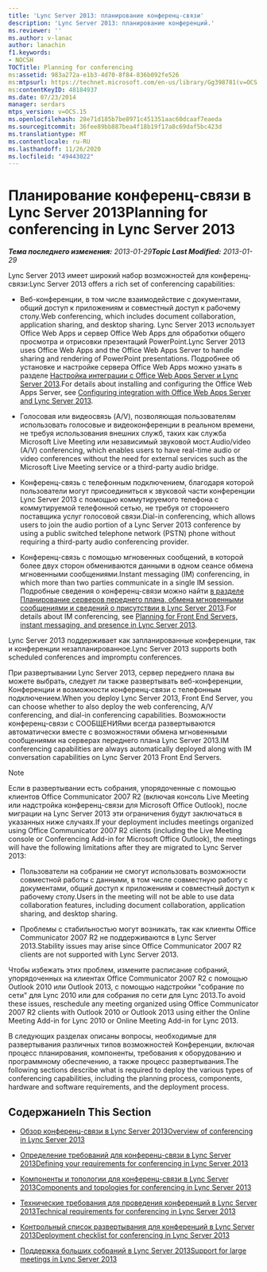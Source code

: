 ```yaml
---
title: 'Lync Server 2013: планирование конференц-связи'
description: 'Lync Server 2013: планирование конференций.'
ms.reviewer: ''
ms.author: v-lanac
author: lanachin
f1.keywords:
- NOCSH
TOCTitle: Planning for conferencing
ms:assetid: 983a272a-e1b3-4d70-8f84-836b092fe526
ms:mtpsurl: https://technet.microsoft.com/en-us/library/Gg398781(v=OCS.15)
ms:contentKeyID: 48184937
ms.date: 07/23/2014
manager: serdars
mtps_version: v=OCS.15
ms.openlocfilehash: 28e71d185b7be8971c451351aac60dcaaf7eaeda
ms.sourcegitcommit: 36fee89bb887bea4f18b19f17a8c69daf5bc423d
ms.translationtype: MT
ms.contentlocale: ru-RU
ms.lasthandoff: 11/26/2020
ms.locfileid: "49443022"
---
```

# <a name="planning-for-conferencing-in-lync-server-2013"></a><span data-ttu-id="1d63d-103">Планирование конференц-связи в Lync Server 2013</span><span class="sxs-lookup"><span data-stu-id="1d63d-103">Planning for conferencing in Lync Server 2013</span></span>

<div data-xmlns="http://www.w3.org/1999/xhtml">

<div class="topic" data-xmlns="http://www.w3.org/1999/xhtml" data-msxsl="urn:schemas-microsoft-com:xslt" data-cs="https://msdn.microsoft.com/">

<div data-asp="https://msdn2.microsoft.com/asp">



</div>

<div id="mainSection">

<div id="mainBody"><span data-ttu-id="1d63d-104">

<span> </span></span><span class="sxs-lookup"><span data-stu-id="1d63d-104">

<span> </span></span></span>

<span data-ttu-id="1d63d-105">_**Тема последнего изменения:** 2013-01-29_</span><span class="sxs-lookup"><span data-stu-id="1d63d-105">_**Topic Last Modified:** 2013-01-29_</span></span>

<span data-ttu-id="1d63d-106">Lync Server 2013 имеет широкий набор возможностей для конференц-связи:</span><span class="sxs-lookup"><span data-stu-id="1d63d-106">Lync Server 2013 offers a rich set of conferencing capabilities:</span></span>

  - <span data-ttu-id="1d63d-107">Веб-конференции, в том числе взаимодействие с документами, общий доступ к приложениям и совместный доступ к рабочему столу.</span><span class="sxs-lookup"><span data-stu-id="1d63d-107">Web conferencing, which includes document collaboration, application sharing, and desktop sharing.</span></span> <span data-ttu-id="1d63d-108">Lync Server 2013 использует Office Web Apps и сервер Office Web Apps для обработки общего просмотра и отрисовки презентаций PowerPoint.</span><span class="sxs-lookup"><span data-stu-id="1d63d-108">Lync Server 2013 uses Office Web Apps and the Office Web Apps Server to handle sharing and rendering of PowerPoint presentations.</span></span> <span data-ttu-id="1d63d-109">Подробнее об установке и настройке сервера Office Web Apps можно узнать в разделе [Настройка интеграции с Office Web Apps Server и Lync Server 2013](lync-server-2013-enabling-office-web-apps-server-and-lync-server-2013.md).</span><span class="sxs-lookup"><span data-stu-id="1d63d-109">For details about installing and configuring the Office Web Apps Server, see [Configuring integration with Office Web Apps Server and Lync Server 2013](lync-server-2013-enabling-office-web-apps-server-and-lync-server-2013.md).</span></span>

  - <span data-ttu-id="1d63d-110">Голосовая или видеосвязь (A/V), позволяющая пользователям использовать голосовые и видеоконференции в реальном времени, не требуя использования внешних служб, таких как служба Microsoft Live Meeting или независимый звуковой мост.</span><span class="sxs-lookup"><span data-stu-id="1d63d-110">Audio/video (A/V) conferencing, which enables users to have real-time audio or video conferences without the need for external services such as the Microsoft Live Meeting service or a third-party audio bridge.</span></span>

  - <span data-ttu-id="1d63d-111">Конференц-связь с телефонным подключением, благодаря которой пользователи могут присоединиться к звуковой части конференции Lync Server 2013 с помощью коммутируемого телефона с коммутируемой телефонной сетью, не требуя от стороннего поставщика услуг голосовой связи.</span><span class="sxs-lookup"><span data-stu-id="1d63d-111">Dial-in conferencing, which allows users to join the audio portion of a Lync Server 2013 conference by using a public switched telephone network (PSTN) phone without requiring a third-party audio conferencing provider.</span></span>

  - <span data-ttu-id="1d63d-112">Конференц-связь с помощью мгновенных сообщений, в которой более двух сторон обмениваются данными в одном сеансе обмена мгновенными сообщениями.</span><span class="sxs-lookup"><span data-stu-id="1d63d-112">Instant messaging (IM) conferencing, in which more than two parties communicate in a single IM session.</span></span> <span data-ttu-id="1d63d-113">Подробные сведения о конференц-связи можно найти [в разделе Планирование серверов переднего плана, обмена мгновенными сообщениями и сведений о присутствии в Lync Server 2013](lync-server-2013-planning-for-front-end-servers-instant-messaging-and-presence.md).</span><span class="sxs-lookup"><span data-stu-id="1d63d-113">For details about IM conferencing, see [Planning for Front End Servers, instant messaging, and presence in Lync Server 2013](lync-server-2013-planning-for-front-end-servers-instant-messaging-and-presence.md).</span></span>

<span data-ttu-id="1d63d-114">Lync Server 2013 поддерживает как запланированные конференции, так и конференции незапланированное.</span><span class="sxs-lookup"><span data-stu-id="1d63d-114">Lync Server 2013 supports both scheduled conferences and impromptu conferences.</span></span>

<span data-ttu-id="1d63d-115">При развертывании Lync Server 2013, сервер переднего плана вы можете выбрать, следует ли также развертывать веб-конференции, Конференции и возможности конференц-связи с телефонным подключением.</span><span class="sxs-lookup"><span data-stu-id="1d63d-115">When you deploy Lync Server 2013, Front End Server, you can choose whether to also deploy the web conferencing, A/V conferencing, and dial-in conferencing capabilities.</span></span> <span data-ttu-id="1d63d-116">Возможности конференц-связи с СООБЩЕНИЯми всегда развертываются автоматически вместе с возможностями обмена мгновенными сообщениями на серверах переднего плана Lync Server 2013.</span><span class="sxs-lookup"><span data-stu-id="1d63d-116">IM conferencing capabilities are always automatically deployed along with IM conversation capabilities on Lync Server 2013 Front End Servers.</span></span>

<div>


> [!NOTE]  
> <span data-ttu-id="1d63d-117">Если в развертывании есть собрания, упорядоченные с помощью клиентов Office Communicator 2007 R2 (включая консоль Live Meeting или надстройка конференц-связи для Microsoft Office Outlook), после миграции на Lync Server 2013 эти ограничения будут заключаться в указанных ниже случаях.</span><span class="sxs-lookup"><span data-stu-id="1d63d-117">If your deployment includes meetings organized using Office Communicator 2007 R2 clients (including the Live Meeting console or Conferencing Add-in for Microsoft Office Outlook), the meetings will have the following limitations after they are migrated to Lync Server 2013:</span></span> 
> <UL>
> <LI>
> <P><span data-ttu-id="1d63d-118">Пользователи на собрании не смогут использовать возможности совместной работы с данными, в том числе совместную работу с документами, общий доступ к приложениям и совместный доступ к рабочему столу.</span><span class="sxs-lookup"><span data-stu-id="1d63d-118">Users in the meeting will not be able to use data collaboration features, including document collaboration, application sharing, and desktop sharing.</span></span></P>
> <LI>
> <P><span data-ttu-id="1d63d-119">Проблемы с стабильностью могут возникать, так как клиенты Office Communicator 2007 R2 не поддерживаются в Lync Server 2013.</span><span class="sxs-lookup"><span data-stu-id="1d63d-119">Stability issues may arise since Office Communicator 2007 R2 clients are not supported with Lync Server 2013.</span></span></P></LI></UL><span data-ttu-id="1d63d-120">Чтобы избежать этих проблем, измените расписание собраний, упорядоченных на клиентах Office Communicator 2007 R2 с помощью Outlook 2010 или Outlook 2013, с помощью надстройки "собрание по сети" для Lync 2010 или для собрания по сети для Lync 2013.</span><span class="sxs-lookup"><span data-stu-id="1d63d-120">To avoid these issues, reschedule any meeting organized using Office Communicator 2007 R2 clients with Outlook 2010 or Outlook 2013 using either the Online Meeting Add-in for Lync 2010 or Online Meeting Add-in for Lync 2013.</span></span>



</div>

<span data-ttu-id="1d63d-121">В следующих разделах описаны вопросы, необходимые для развертывания различных типов возможностей Конференции, включая процесс планирования, компоненты, требования к оборудованию и программному обеспечению, а также процесс развертывания.</span><span class="sxs-lookup"><span data-stu-id="1d63d-121">The following sections describe what is required to deploy the various types of conferencing capabilities, including the planning process, components, hardware and software requirements, and the deployment process.</span></span>

<div>

## <a name="in-this-section"></a><span data-ttu-id="1d63d-122">Содержание</span><span class="sxs-lookup"><span data-stu-id="1d63d-122">In This Section</span></span>

  - [<span data-ttu-id="1d63d-123">Обзор конференц-связи в Lync Server 2013</span><span class="sxs-lookup"><span data-stu-id="1d63d-123">Overview of conferencing in Lync Server 2013</span></span>](lync-server-2013-overview-of-conferencing.md)

  - [<span data-ttu-id="1d63d-124">Определение требований для конференц-связи в Lync Server 2013</span><span class="sxs-lookup"><span data-stu-id="1d63d-124">Defining your requirements for conferencing in Lync Server 2013</span></span>](lync-server-2013-defining-your-requirements-for-conferencing.md)

  - [<span data-ttu-id="1d63d-125">Компоненты и топологии для конференц-связи в Lync Server 2013</span><span class="sxs-lookup"><span data-stu-id="1d63d-125">Components and topologies for conferencing in Lync Server 2013</span></span>](lync-server-2013-components-and-topologies-for-conferencing.md)

  - [<span data-ttu-id="1d63d-126">Технические требования для проведения конференций в Lync Server 2013</span><span class="sxs-lookup"><span data-stu-id="1d63d-126">Technical requirements for conferencing in Lync Server 2013</span></span>](lync-server-2013-technical-requirements-for-conferencing.md)

  - [<span data-ttu-id="1d63d-127">Контрольный список развертывания для конференций в Lync Server 2013</span><span class="sxs-lookup"><span data-stu-id="1d63d-127">Deployment checklist for conferencing in Lync Server 2013</span></span>](lync-server-2013-deployment-checklist-for-conferencing.md)

  - [<span data-ttu-id="1d63d-128">Поддержка больших собраний в Lync Server 2013</span><span class="sxs-lookup"><span data-stu-id="1d63d-128">Support for large meetings in Lync Server 2013</span></span>](lync-server-2013-support-for-large-meetings.md)

<span data-ttu-id="1d63d-129"></div>

</div>

<span> </span>

</div>

</div>

</span><span class="sxs-lookup"><span data-stu-id="1d63d-129"></div>

</div>

<span> </span>

</div>

</div>

</span></span></div>

